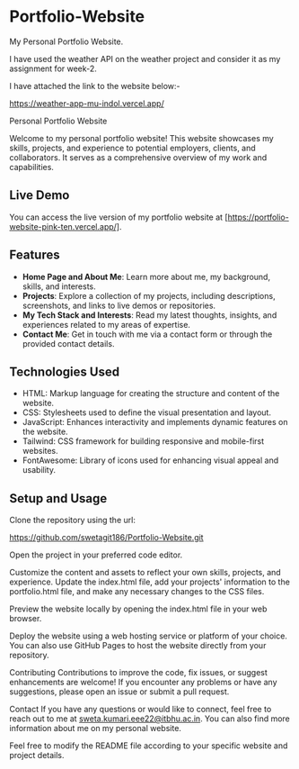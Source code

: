 # Portfolio-Website
My Personal Portfolio Website.

I have used the weather API on the weather project and consider it as my assignment for week-2.

I have attached the link to the website below:-

https://weather-app-mu-indol.vercel.app/

Personal Portfolio Website

Welcome to my personal portfolio website! This website showcases my skills, projects, and experience to potential employers, clients, and collaborators. It serves as a comprehensive overview of my work and capabilities.

## Live Demo

You can access the live version of my portfolio website at [https://portfolio-website-pink-ten.vercel.app/].

## Features

- **Home Page and About Me**: Learn more about me, my background, skills, and interests.
- **Projects**: Explore a collection of my projects, including descriptions, screenshots, and links to live demos or repositories.
- **My Tech Stack and Interests**: Read my latest thoughts, insights, and experiences related to my areas of expertise.
- **Contact Me**: Get in touch with me via a contact form or through the provided contact details.

## Technologies Used

- HTML: Markup language for creating the structure and content of the website.
- CSS: Stylesheets used to define the visual presentation and layout.
- JavaScript: Enhances interactivity and implements dynamic features on the website.
- Tailwind: CSS framework for building responsive and mobile-first websites.
- FontAwesome: Library of icons used for enhancing visual appeal and usability.

## Setup and Usage

Clone the repository using the url:


https://github.com/swetagit186/Portfolio-Website.git

Open the project in your preferred code editor.

Customize the content and assets to reflect your own skills, projects, and experience. Update the index.html file, add your projects' information to the portfolio.html file, and make any necessary changes to the CSS files.

Preview the website locally by opening the index.html file in your web browser.

Deploy the website using a web hosting service or platform of your choice. You can also use GitHub Pages to host the website directly from your repository.

Contributing
Contributions to improve the code, fix issues, or suggest enhancements are welcome! If you encounter any problems or have any suggestions, please open an issue or submit a pull request.

Contact
If you have any questions or would like to connect, feel free to reach out to me at sweta.kumari.eee22@itbhu.ac.in. You can also find more information about me on my personal website.


Feel free to modify the README file according to your specific website and project details.
